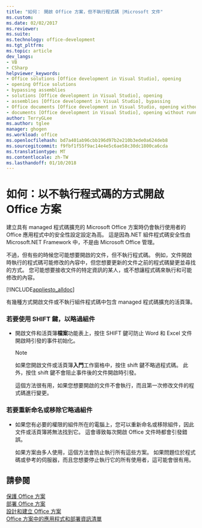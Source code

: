 ```yaml
---
title: "如何： 開啟 Office 方案，但不執行程式碼 |Microsoft 文件"
ms.custom: 
ms.date: 02/02/2017
ms.reviewer: 
ms.suite: 
ms.technology: office-development
ms.tgt_pltfrm: 
ms.topic: article
dev_langs:
- VB
- CSharp
helpviewer_keywords:
- Office solutions [Office development in Visual Studio], opening
- opening Office solutions
- bypassing assemblies
- solutions [Office development in Visual Studio], opening
- assemblies [Office development in Visual Studio], bypassing
- Office documents [Office development in Visual Studio, opening without running code
- documents [Office development in Visual Studio], opening without running code
author: TerryGLee
ms.author: tglee
manager: ghogen
ms.workload: office
ms.openlocfilehash: bd7a401ab96cbb196d97b2e210b3ede0a624deb8
ms.sourcegitcommit: f9fbf1f55f9ac14e4e5c6ae58c30dc1800ca6cda
ms.translationtype: MT
ms.contentlocale: zh-TW
ms.lasthandoff: 01/10/2018
---
```

# <a name="how-to-open-office-solutions-without-running-code"></a>如何：以不執行程式碼的方式開啟 Office 方案
  建立具有 managed 程式碼擴充的 Microsoft Office 方案時仍會執行使用者的 Office 應用程式中的安全性設定設定為高。 這是因為.NET 組件程式碼安全性由 Microsoft.NET Framework 中，不是由 Microsoft Office 管理。  
  
 不過，但有些的時候您可能想要開啟的文件，但不執行程式碼。 例如，文件開啟時執行的程式碼可能修改的內容中，但您想要更新的文件之前的程式碼變更並尋找的方式。 您可能想要接收文件的特定資訊的某人，或不想讓程式碼來執行和可能修改的內容。  
  
 [!INCLUDE[appliesto_alldoc](../vsto/includes/appliesto-alldoc-md.md)]  
  
 有幾種方式開啟文件或不執行組件程式碼中包含 managed 程式碼擴充的活頁簿。  
  
### <a name="to-bypass-the-assembly-by-using-the-shift-key"></a>若要使用 SHIFT 鍵，以略過組件  
  
-   開啟文件和活頁簿**檔案**功能表上，按住 SHIFT 鍵可防止 Word 和 Excel 文件開啟時引發的事件初始化。  
  
    > [!NOTE]  
    >  如果您開啟文件或活頁簿**入門**工作窗格中，按住 shift 鍵不略過程式碼。 此外，按住 shift 鍵不會阻止事件後的文件開啟時引發。  
  
     這個方法很有用，如果您想要開啟的文件不會執行，而且第一次修改文件的程式碼進行變更。  
  
### <a name="to-bypass-an-assembly-by-renaming-or-removing-it"></a>若要重新命名或移除它略過組件  
  
-   如果您有必要的權限的組件所在的電腦上，您可以重新命名或移除組件，因此文件或活頁簿將無法找到它。 這會導致每次開啟 Office 文件時都會引發錯誤。  
  
     如果方案由多人使用，這個方法會防止執行所有這些方案。 如果問題位於程式碼或參考的伺服器，而且您想要停止執行它的所有使用者，這可能會很有用。  
  
## <a name="see-also"></a>請參閱  
 [保護 Office 方案](../vsto/securing-office-solutions.md)   
 [部署 Office 方案](../vsto/deploying-an-office-solution.md)   
 [設計和建立 Office 方案](../vsto/designing-and-creating-office-solutions.md)   
 [Office 方案中的應用程式和部署資訊清單](../vsto/application-and-deployment-manifests-in-office-solutions.md)  
  
  